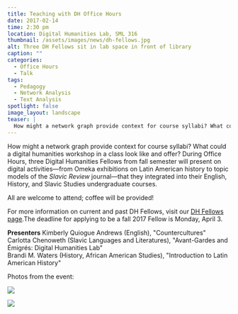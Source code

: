 ```yaml
---
title: Teaching with DH Office Hours
date: 2017-02-14
time: 2:30 pm
location: Digital Humanities Lab, SML 316
thumbnail: /assets/images/news/dh-fellows.jpg
alt: Three DH Fellows sit in lab space in front of library
caption: ""
categories: 
  - Office Hours
  - Talk
tags:
  - Pedagogy
  - Network Analysis
  - Text Analysis
spotlight: false 
image_layout: landscape
teaser: |
  How might a network graph provide context for course syllabi? What could a digital humanities workshop in a class look like and offer? 
---
```

How might a network graph provide context for course syllabi? What could a digital humanities workshop in a class look like and offer? During Office Hours, three Digital Humanities Fellows from fall semester will present on digital activities—from Omeka exhibitions on Latin American history to topic models of the *Slavic Review* journal—that they integrated into their English, History, and Slavic Studies undergraduate courses.
   
All are welcome to attend; coffee will be provided!
   
For more information on current and past DH Fellows, visit our <a href='{{ site.baseurl }}/about/teaching_fellows.html' target='_blank'>DH Fellows page</a>.The deadline for applying to be a fall 2017 Fellow is Monday, April 3.

**Presenters**
Kimberly Quiogue Andrews (English), "Countercultures"  
Carlotta Chenoweth (Slavic Languages and Literatures), "Avant-Gardes and Émigrés: Digital Humanities Lab"  
Brandi M. Waters (History, African American Studies), "Introduction to Latin American History"  

Photos from the event:

[<img src="http://web.library.yale.edu/sites/default/files/resize/images/Brandi-400x300.jpg" />](http://web.library.yale.edu/sites/default/files/images/Brandi.jpg)

[<img src="http://web.library.yale.edu/sites/default/files/resize/images/Carlotta-400x300.jpg" />](http://web.library.yale.edu/sites/default/files/images/Carlotta.jpg)